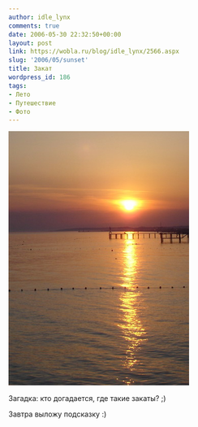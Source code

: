 ```yaml
---
author: idle_lynx
comments: true
date: 2006-05-30 22:32:50+00:00
layout: post
link: https://wobla.ru/blog/idle_lynx/2566.aspx
slug: '2006/05/sunset'
title: Закат
wordpress_id: 186
tags:
- Лето
- Путешествие
- Фото
---
```


![Turkey - Sunset](images/2007/05/02a763f7-dbb6-4740-89b6-c3c515e4927c.jpg)

Загадка: кто догадается, где такие закаты? ;)

Завтра выложу подсказку :)
